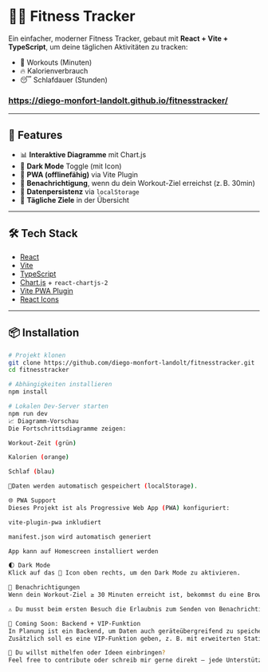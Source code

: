# 🏋️‍♂️ Fitness Tracker

Ein einfacher, moderner Fitness Tracker, gebaut mit **React + Vite + TypeScript**, um deine täglichen Aktivitäten zu tracken:

- 💪 Workouts (Minuten)
- 🔥 Kalorienverbrauch
- 😴 Schlafdauer (Stunden)

### https://diego-monfort-landolt.github.io/fitnesstracker/

---

## 🚀 Features

- 📊 **Interaktive Diagramme** mit Chart.js
- 🌙 **Dark Mode** Toggle (mit Icon)
- 📲 **PWA (offlinefähig)** via Vite Plugin
- 🔔 **Benachrichtigung**, wenn du dein Workout-Ziel erreichst (z. B. 30min)
- 💾 **Datenpersistenz** via `localStorage`
- 🎯 **Tägliche Ziele** in der Übersicht

---

## 🛠️ Tech Stack

- [React](https://reactjs.org/)
- [Vite](https://vitejs.dev/)
- [TypeScript](https://www.typescriptlang.org/)
- [Chart.js](https://www.chartjs.org/) + `react-chartjs-2`
- [Vite PWA Plugin](https://vite-pwa-org.netlify.app/)
- [React Icons](https://react-icons.github.io/react-icons/)

---

## 📦 Installation

```bash
# Projekt klonen
git clone https://github.com/diego-monfort-landolt/fitnesstracker.git
cd fitnesstracker

# Abhängigkeiten installieren
npm install

# Lokalen Dev-Server starten
npm run dev
📈 Diagramm-Vorschau
Die Fortschrittsdiagramme zeigen:

Workout-Zeit (grün)

Kalorien (orange)

Schlaf (blau)

📍Daten werden automatisch gespeichert (localStorage).

🌐 PWA Support
Dieses Projekt ist als Progressive Web App (PWA) konfiguriert:

vite-plugin-pwa inkludiert

manifest.json wird automatisch generiert

App kann auf Homescreen installiert werden

🌓 Dark Mode
Klick auf das 🌙 Icon oben rechts, um den Dark Mode zu aktivieren.

🔔 Benachrichtigungen
Wenn dein Workout-Ziel ≥ 30 Minuten erreicht ist, bekommst du eine Browser-Benachrichtigung.

⚠️ Du musst beim ersten Besuch die Erlaubnis zum Senden von Benachrichtigungen erteilen

🧩 Coming Soon: Backend + VIP-Funktion
In Planung ist ein Backend, um Daten auch geräteübergreifend zu speichern.
Zusätzlich soll es eine VIP-Funktion geben, z. B. mit erweiterten Statistiken, Wochen-Reports oder personalisierten Zielen.

🙌 Du willst mithelfen oder Ideen einbringen?
Feel free to contribute oder schreib mir gerne direkt – jede Unterstützung ist willkommen!